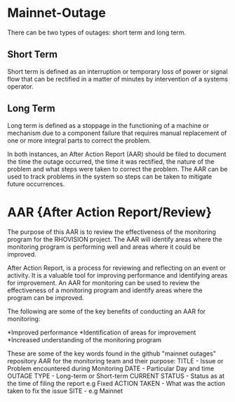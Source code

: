 # Mainnet-Outage

There can be two types of outages:  short term and long term.

## Short Term 

Short term is defined as an interruption or temporary loss of power or signal flow that can be rectified in a matter of minutes by intervention of a systems operator.

## Long Term

Long term is defined as a stoppage in the functioning of a machine or mechanism due to a component failure that requires manual replacement of one or more integral parts to correct the problem.


In both instances, an After Action Report (AAR) should be filed to document the time the outage occurred, the time it was rectified, the nature of the problem and what steps were taken to correct the problem.  The AAR can be used to track problems in the system so steps can be taken to mitigate future occurrences.

# AAR {After Action Report/Review}

The purpose of this AAR is to review the effectiveness of the monitoring program for the RHOVISION project. The AAR will identify areas where the monitoring program is performing well and areas where it could be improved.

After Action Report, is a process for reviewing and reflecting on an event or activity. It is a valuable tool for improving performance and identifying areas for improvement. An AAR for monitoring can be used to review the effectiveness of a monitoring program and identify areas where the program can be improved.

The following are some of the key benefits of conducting an AAR for monitoring:

*Improved performance
*Identification of areas for improvement
*Increased understanding of the monitoring program

These are some of the key words found in the github "mainnet outages" repository AAR for the monitoring team and their purpose:
TITLE - Issue or Problem encountered during Monitoring
DATE - Particular Day and time
OUTAGE TYPE - Long-term or Short-term
CURRENT STATUS - Status as at the time of filing the report e.g Fixed
ACTION TAKEN - What was the action taken to fix the issue
SITE - e.g Mainnet

